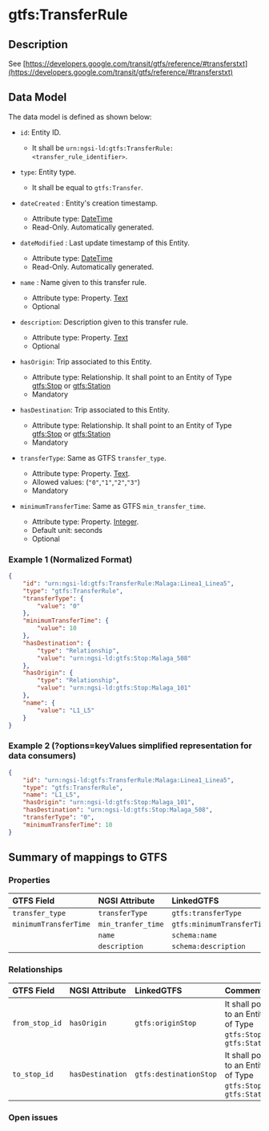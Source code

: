 # gtfs:TransferRule

## Description

See
[https://developers.google.com/transit/gtfs/reference/#transferstxt](https://developers.google.com/transit/gtfs/reference/#transferstxt)

## Data Model

The data model is defined as shown below:

-   `id`: Entity ID.

    -   It shall be `urn:ngsi-ld:gtfs:TransferRule:<transfer_rule_identifier>`.

-   `type`: Entity type.

    -   It shall be equal to `gtfs:Transfer`.

-   `dateCreated` : Entity's creation timestamp.

    -   Attribute type: [DateTime](https://schema.org/DateTime)
    -   Read-Only. Automatically generated.

-   `dateModified` : Last update timestamp of this Entity.

    -   Attribute type: [DateTime](https://schema.org/DateTime)
    -   Read-Only. Automatically generated.

-   `name` : Name given to this transfer rule.

    -   Attribute type: Property. [Text](https://schema.org/Text)
    -   Optional

-   `description`: Description given to this transfer rule.

    -   Attribute type: Property. [Text](https://schema.org/Text)
    -   Optional

-   `hasOrigin`: Trip associated to this Entity.

    -   Attribute type: Relationship. It shall point to an Entity of Type
        [gtfs:Stop](../../Stop/doc/spec.md) or
        [gtfs:Station](../../Station/doc/spec.md)
    -   Mandatory

-   `hasDestination`: Trip associated to this Entity.

    -   Attribute type: Relationship. It shall point to an Entity of Type
        [gtfs:Stop](../../Stop/doc/spec.md) or
        [gtfs:Station](../../Station/doc/spec.md)
    -   Mandatory

-   `transferType`: Same as GTFS `transfer_type`.

    -   Attribute type: Property. [Text](https://schema.org/Text).
    -   Allowed values: (`"0"`,`"1"`,`"2"`,`"3"`)
    -   Mandatory

-   `minimumTransferTime`: Same as GTFS `min_transfer_time`.
    -   Attribute type: Property. [Integer](https://schema.org/Integer).
    -   Default unit: seconds
    -   Optional

### Example 1 (Normalized Format)

```json
{
    "id": "urn:ngsi-ld:gtfs:TransferRule:Malaga:Linea1_Linea5",
    "type": "gtfs:TransferRule",
    "transferType": {
        "value": "0"
    },
    "minimumTransferTime": {
        "value": 10
    },
    "hasDestination": {
        "type": "Relationship",
        "value": "urn:ngsi-ld:gtfs:Stop:Malaga_508"
    },
    "hasOrigin": {
        "type": "Relationship",
        "value": "urn:ngsi-ld:gtfs:Stop:Malaga_101"
    },
    "name": {
        "value": "L1_L5"
    }
}
```

### Example 2 (?options=keyValues simplified representation for data consumers)

```json
{
    "id": "urn:ngsi-ld:gtfs:TransferRule:Malaga:Linea1_Linea5",
    "type": "gtfs:TransferRule",
    "name": "L1_L5",
    "hasOrigin": "urn:ngsi-ld:gtfs:Stop:Malaga_101",
    "hasDestination": "urn:ngsi-ld:gtfs:Stop:Malaga_508",
    "transferType": "0",
    "minimumTransferTime": 10
}
```

## Summary of mappings to GTFS

### Properties

| GTFS Field            | NGSI Attribute     | LinkedGTFS                 | Comment |
| :-------------------- | :----------------- | :------------------------- | :------ |
| `transfer_type`       | `transferType`     | `gtfs:transferType`        |         |
| `minimumTransferTime` | `min_tranfer_time` | `gtfs:minimumTransferTime` |         |
|                       | `name`             | `schema:name`              |         |
|                       | `description`      | `schema:description`       |         |

### Relationships

| GTFS Field     | NGSI Attribute   | LinkedGTFS             | Comment                                                           |
| :------------- | :--------------- | :--------------------- | :---------------------------------------------------------------- |
| `from_stop_id` | `hasOrigin`      | `gtfs:originStop`      | It shall point to an Entity of Type `gtfs:Stop` or `gtfs:Station` |
| `to_stop_id`   | `hasDestination` | `gtfs:destinationStop` | It shall point to an Entity of Type `gtfs:Stop` or `gtfs:Station` |

### Open issues
